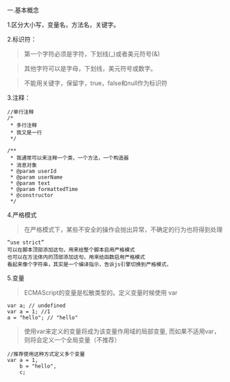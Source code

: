 一.基本概念

1.区分大小写，变量名，方法名，关键字。

2.标识符：

> 第一个字符必须是字符，下划线(_)或者美元符号(&)

> 其他字符可以是字母，下划线，美元符号或数字。

> 不能用关键字，保留字，true，false和null作为标识符

3.注释：

	//单行注释
	/*
	 * 多行注释
	 * 我又是一行
	 */
	
	/**
	 * 我通常可以来注释一个类，一个方法，一个构造器
     * 消息对象
     * @param userId
     * @param userName
     * @param text
     * @param formattedTime
     * @constructor
     */

4.严格模式
> 在严格模式下，某些不安全的操作会抛出异常，不确定的行为也将得到处理

    “use strict”
    可以在脚本顶部添加这句，用来给整个脚本启用严格模式
    也可以在方法体内的顶部添加这句，用来给函数启用严格模式
    看起来像个字符串，其实是一个编译指示，告诉js引擎切换到严格模式，

5.变量
> ECMAScript的变量是松散类型的。定义变量时候使用 var

    var a; // undefined
    var a = 1; //1
    a = "hello"; // "hello"

> 使用var来定义的变量将成为该变量作用域的局部变量, 而如果不适用var，则将会定义一个全局变量（不推荐）

	//推荐使用这种方式定义多个变量
    var a = 1,
	    b = "hello",
        c;